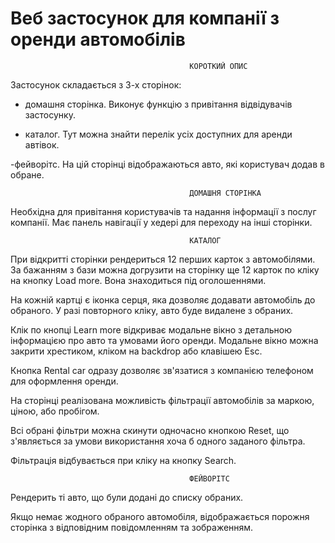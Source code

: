 # Веб застосунок для компанії з oренди автомобілів

                                            КОРОТКИЙ ОПИС

Застосунок складається з 3-х сторінок:

- домашня сторінка. Виконує функцію з привітання відвідувачів застосунку.

- каталог. Тут можна знайти перелік усіх доступних для аренди автівок.

-фейворітс. На цій сторінці відображаються авто, які користувач додав в обране.

                                            ДОМАШНЯ СТОРІНКА

Необхідна для привітання користувачів та надання інформації з послуг компанії. Має панель навігації у хедері для переходу на інші сторінки.

                                            КАТАЛОГ

При відкритті сторінки рендериться 12 перших карток з автомобілями.
За бажанням з бази можна догрузити на сторінку ще 12 карток по кліку на кнопку Load more. Вона знаходиться під оголошеннями.

На кожній картці є іконка серця, яка дозволяє додавати автомобіль до обраного. У разі повторного кліку, авто буде видалене з обраних.

Клік по кнопці Learn more відкриває модальне вікно з детальною інформацією про авто та умовами його оренди.
Модальне вікно можна закрити хрестиком, кліком на backdrop або клавішею Esc.

Кнопка Rental car одразу дозволяє зв'язатися з компанією телефоном для оформлення оренди.

На сторінці реалізована можливість фільтрації автомобілів за маркою, ціною, або пробігом.

Всі обрані фільтри можна скинути одночасно кнопкою Reset, що з'являється за умови використання хоча б одного заданого фільтра.

Фільтрація відбувається при кліку на кнопку Search.

                                            ФЕЙВОРІТС

Рендерить ті авто, що були додані до списку обраних.

Якщо немає жодного обраного автомобіля, відображається порожня сторінка з відповідним повідомленням та зображенням.
